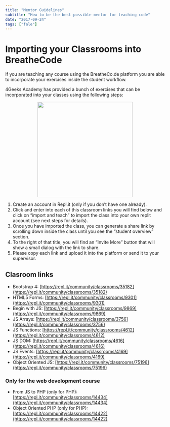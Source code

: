 ```yaml
---
title: "Mentor Guidelines"
subtitle: "How to be the best possible mentor for teaching code"
date: "2017-09-24"
tags: ["fale"]
---
```

# Importing your Classrooms into BreatheCode

If you are teaching any course using the BreatheCo.de platform you are able to incorporate your exercises inside the student workflow.

4Geeks Academy has provided a bunch of exercises that can be incorporated into your classes using the following steps:

<p align="center">
   <img src="https://ucarecdn.com/57b7e105-14ae-45c8-b7fa-de39d328c618/" height="300px" />
</p>

1. Create an account in Repl.it (only if you don’t have one already).
2. Click and enter into each of this classroom links you will find below and click on “import and teach” to import the class into your own replit account (see next steps for details).
3. Once you have imported the class, you can generate a share link by scrolling down inside the class until you see the “student overview” section.
4. To the right of that title, you will find an “Invite More” button that will show a small dialog with the link to share.
5. Please copy each link and upload it into the platform or send it to your supervisor.

## Clasroom links
 
- Bootstrap 4:	[https://repl.it/community/classrooms/35182](https://repl.it/community/classrooms/35182)  
- HTML5 Forms:	[https://repl.it/community/classrooms/9301](https://repl.it/community/classrooms/9301)  
- Begin with JS:	[https://repl.it/community/classrooms/9869](https://repl.it/community/classrooms/9869)  
- JS Arrays: [https://repl.it/community/classrooms/3756](https://repl.it/community/classrooms/3756)  
- JS Functions: [https://repl.it/community/classrooms/4612](https://repl.it/community/classrooms/4612)  
- JS DOM: [https://repl.it/community/classrooms/4616](https://repl.it/community/classrooms/4616)  
- JS Events:	[https://repl.it/community/classrooms/4169](https://repl.it/community/classrooms/4169)  
- Object Oriented JS:	[https://repl.it/community/classrooms/75196](https://repl.it/community/classrooms/75196)  

### Only for the web development course

- From JS to PHP (only for PHP):	[https://repl.it/community/classrooms/14434](https://repl.it/community/classrooms/14434)  
- Object Oriented PHP (only for PHP):	[https://repl.it/community/classrooms/14422](https://repl.it/community/classrooms/14422)  

